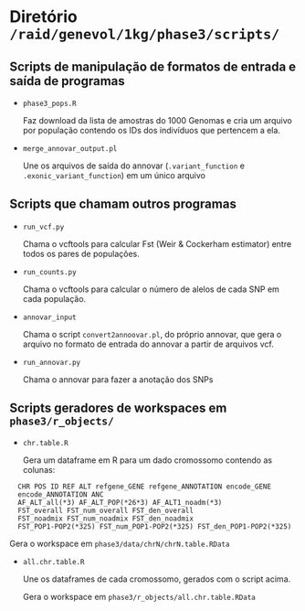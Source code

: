 # Diretório `/raid/genevol/1kg/phase3/scripts/`

## Scripts de manipulação de formatos de entrada e saída de programas

- `phase3_pops.R`

  Faz download da lista de amostras do 1000 Genomas e
  cria um arquivo por população contendo os IDs dos
  indivíduos que pertencem a ela.

- `merge_annovar_output.pl`

  Une os arquivos de saída do annovar (`.variant_function` e
  `.exonic_variant_function`) em um único arquivo


## Scripts que chamam outros programas

- `run_vcf.py`

  Chama o vcftools para calcular Fst (Weir & Cockerham estimator)
  entre todos os pares de populações.

- `run_counts.py`

  Chama o vcftools para calcular o número de alelos de cada SNP
  em cada população.

- `annovar_input`

  Chama o script `convert2annoovar.pl`, do próprio annovar, 
  que gera o arquivo no formato de entrada do annovar a partir de 
  arquivos vcf.

- `run_annovar.py`

  Chama o annovar para fazer a anotação dos SNPs

## Scripts geradores de workspaces em `phase3/r_objects/`

- `chr.table.R`

  Gera um dataframe em R para um dado cromossomo contendo as colunas:

```
  CHR POS ID REF ALT refgene_GENE refgene_ANNOTATION encode_GENE
  encode_ANNOTATION ANC
  AF_ALT_all(*3) AF_ALT_POP(*26*3) AF_ALT1_noadm(*3)
  FST_overall FST_num_overall FST_den_overall
  FST_noadmix FST_num_noadmix FST_den_noadmix
  FST_POP1-POP2(*325) FST_num_POP1-POP2(*325) FST_den_POP1-POP2(*325)
```

  Gera o workspace em `phase3/data/chrN/chrN.table.RData`

- `all.chr.table.R`

  Une os dataframes de cada cromossomo, gerados com o script acima.

  Gera o workspace em `phase3/r_objects/all.chr.table.RData`
